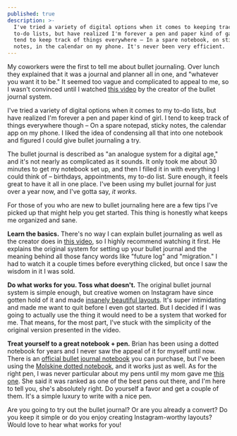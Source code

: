 ```yaml
---
published: true
description: >-
  I've tried a variety of digital options when it comes to keeping track of my
  to-do lists, but have realized I'm forever a pen and paper kind of gal. But I
  tend to keep track of things everywhere – In a spare notebook, on sticky
  notes, in the calendar on my phone. It's never been very efficient.
---
```


My coworkers were the first to tell me about bullet journaling. Over lunch they explained that it was a journal and planner all in one, and "whatever you want it to be." It seemed too vague and complicated to appeal to me, so I wasn't convinced until I watched [this video](http://bulletjournal.com) by the creator of the bullet journal system. 

I've tried a variety of digital options when it comes to my to-do lists, but have realized I'm forever a pen and paper kind of girl. I tend to keep track of things everywhere though – On a spare notepad, sticky notes, the calendar app on my phone. I liked the idea of condensing all that into one notebook and figured I could give bullet journaling a try. 

The bullet journal is described as "an analogue system for a digital age," and it's not nearly as complicated as it sounds. It only took me about 30 minutes to get my notebook set up, and then I filled it in with everything I could think of – birthdays, appointments, my to-do list. Sure enough, it feels great to have it all in one place. I've been using my bullet journal for just over a year now, and I've gotta say, _it works_. 

For those of you who are new to bullet journaling here are a few tips I've picked up that might help you get started. This thing is honestly what keeps me organized and sane. 

**Learn the basics.**
There's no way I can explain bullet journaling as well as the creator does in [this video](http://bulletjournal.com), so I highly recommend watching it first. He explains the original system for setting up your bullet journal and the meaning behind all those fancy words like "future log" and "migration." I had to watch it a couple times before everything clicked, but once I saw the wisdom in it I was sold. 

**Do what works for you. Toss what doesn't.** 
The original bullet journal system is simple enough, but creative women on Instagram have since gotten hold of it and made [insanely beautiful layouts](https://www.apartmenttherapy.com/6-instagram-must-follows-for-the-bullet-journal-obsessed-238787). It's super intimidating and made me want to quit before I even got started. But I decided if I was going to actually use the thing it would need to be a system that worked for me. That means, for the most part, I've stuck with the simplicity of the original version presented in the video.

**Treat yourself to a great notebook + pen.**
Brian has been using a dotted notebook for years and I never saw the appeal of it for myself until now. There is an [official bullet journal notebook](https://www.amazon.com/gp/product/B016WKV8UC/ref=as_li_tl?ie=UTF8&camp=1789&creative=9325&creativeASIN=B016WKV8UC&linkCode=as2&tag=redletterda04-20&linkId=6837fab1c1830ce042035bb50aa89c93) you can purchase, but I've been using the [Molskine dotted notebook](https://us.moleskine.com/en/classic-notebook-black/p0460), and it works just as well. As for the right pen, I was never particular about my pens until my mom gave me [this one](https://www.amazon.com/gp/product/B002U0FF9O/ref=as_li_tl?ie=UTF8&camp=1789&creative=9325&creativeASIN=B002U0FF9O&linkCode=as2&tag=redletterda04-20&linkId=e0125689d131f97c6fb7be9bedab4e8e). She said it was ranked as one of the best pens out there, and I'm here to tell you, she's absolutely right. Do yourself a favor and get a couple of them. It's a simple luxury to write with a nice pen. 

Are you going to try out the bullet journal? Or are you already a convert? Do you keep it simple or do you enjoy creating Instagram-worthy layouts? Would love to hear what works for you!
